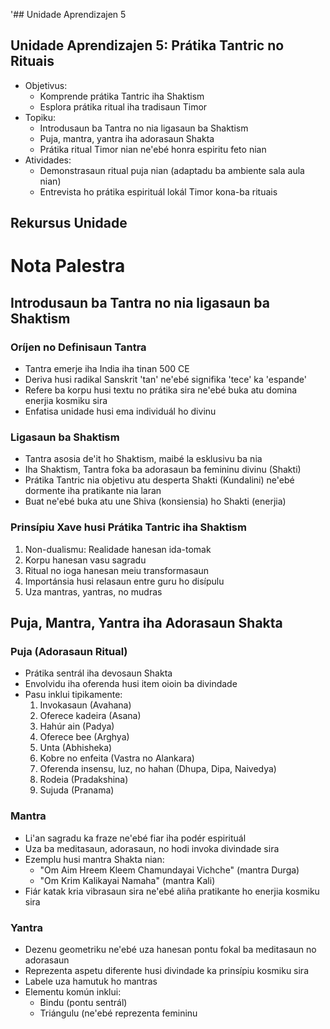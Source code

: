 '## Unidade Aprendizajen 5

## Unidade Aprendizajen 5: Prátika Tantric no Rituais
- Objetivus:
  * Komprende prátika Tantric iha Shaktism
  * Esplora prátika ritual iha tradisaun Timor
- Topiku:
  * Introdusaun ba Tantra no nia ligasaun ba Shaktism
  * Puja, mantra, yantra iha adorasaun Shakta
  * Prátika ritual Timor nian ne'ebé honra espiritu feto nian
- Atividades:
  * Demonstrasaun ritual puja nian (adaptadu ba ambiente sala aula nian)
  * Entrevista ho prátika espirituál lokál Timor kona-ba rituais

## Rekursus Unidade

# Nota Palestra

## Introdusaun ba Tantra no nia ligasaun ba Shaktism

### Oríjen no Definisaun Tantra
- Tantra emerje iha India iha tinan 500 CE
- Deriva husi radikal Sanskrit 'tan' ne'ebé signifika 'tece' ka 'espande'
- Refere ba korpu husi textu no prátika sira ne'ebé buka atu domina enerjia kosmiku sira
- Enfatisa unidade husi ema individuál ho divinu

### Ligasaun ba Shaktism
- Tantra asosia de'it ho Shaktism, maibé la esklusivu ba nia
- Iha Shaktism, Tantra foka ba adorasaun ba femininu divinu (Shakti)
- Prátika Tantric nia objetivu atu desperta Shakti (Kundalini) ne'ebé dormente iha pratikante nia laran
- Buat ne'ebé buka atu une Shiva (konsiensia) ho Shakti (enerjia)

### Prinsípiu Xave husi Prátika Tantric iha Shaktism
1. Non-dualismu: Realidade hanesan ida-tomak
2. Korpu hanesan vasu sagradu
3. Ritual no ioga hanesan meiu transformasaun
4. Importánsia husi relasaun entre guru ho disípulu
5. Uza mantras, yantras, no mudras

## Puja, Mantra, Yantra iha Adorasaun Shakta

### Puja (Adorasaun Ritual)
- Prátika sentrál iha devosaun Shakta
- Envolvidu iha oferenda husi item oioin ba divindade
- Pasu inklui tipikamente:
  1. Invokasaun (Avahana)
  2. Oferece kadeira (Asana)
  3. Hahúr ain (Padya)
  4. Oferece bee (Arghya)
  5. Unta (Abhisheka)
  6. Kobre no enfeita (Vastra no Alankara)
  7. Oferenda insensu, luz, no hahan (Dhupa, Dipa, Naivedya)
  8. Rodeia (Pradakshina)
  9. Sujuda (Pranama)

### Mantra
- Li'an sagradu ka fraze ne'ebé fiar iha podér espirituál
- Uza ba meditasaun, adorasaun, no hodi invoka divindade sira
- Ezemplu husi mantra Shakta nian:
  - "Om Aim Hreem Kleem Chamundayai Vichche" (mantra Durga)
  - "Om Krim Kalikayai Namaha" (mantra Kali)
- Fiár katak kria vibrasaun sira ne'ebé aliña pratikante ho enerjia kosmiku sira

### Yantra
- Dezenu geometriku ne'ebé uza hanesan pontu fokal ba meditasaun no adorasaun
- Reprezenta aspetu diferente husi divindade ka prinsípiu kosmiku sira
- Labele uza hamutuk ho mantras
- Elementu komún inklui:
  - Bindu (pontu sentrál)
  - Triángulu (ne'ebé reprezenta femininu